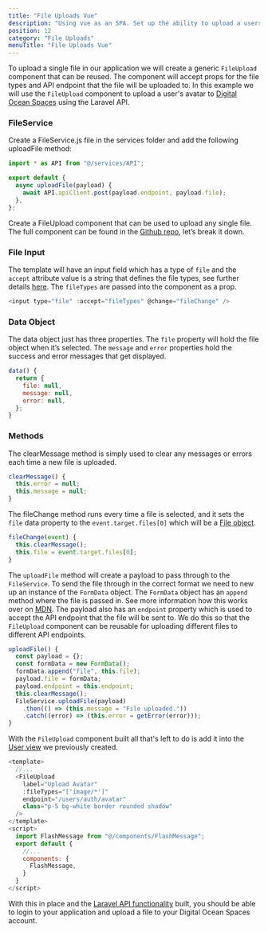 ```yaml
---
title: "File Uploads Vue"
description: "Using vue as an SPA. Set up the ability to upload a users avatar to Digital Ocean Spaces, using the Flysystem in Laravel."
position: 12
category: "File Uploads"
menuTitle: "File Uploads Vue"
---
```


To upload a single file in our application we will create a generic `FileUpload` component that can be reused. The component will accept props for the file types and API endpoint that the file will be uploaded to. In this example we will use the `FileUpload` component to upload a user's avatar to [Digital Ocean Spaces](https://www.digitalocean.com/products/spaces/) using the Laravel API.

### FileService

Create a FileService.js file in the services folder and add the following uploadFile method:

```js
import * as API from "@/services/API";

export default {
  async uploadFile(payload) {
    await API.apiClient.post(payload.endpoint, payload.file);
  },
};
```

Create a FileUpload component that can be used to upload any single file. The full component can be found in the [Github repo](https://github.com/garethredfern/laravel-vue/blob/v1.2.1/src/components/FileUpload.vue), let’s break it down.

### File Input

The template will have an input field which has a type of `file` and the `accept` attribute value is a string that defines the file types, see further details [here](https://developer.mozilla.org/en-US/docs/Web/HTML/Element/input/file#accept). The `fileTypes` are passed into the component as a prop.

```js
<input type="file" :accept="fileTypes" @change="fileChange" />
```

### Data Object

The data object just has three properties. The `file` property will hold the file object when it’s selected. The `message` and `error` properties hold the success and error messages that get displayed.

```js
data() {
  return {
    file: null,
    message: null,
    error: null,
  };
}
```

### Methods

The clearMessage method is simply used to clear any messages or errors each time a new file is uploaded.

```js
clearMessage() {
  this.error = null;
  this.message = null;
}
```

The fileChange method runs every time a file is selected, and it sets the `file` data property to the `event.target.files[0]` which will be a [File object](https://developer.mozilla.org/en-US/docs/Web/HTML/Element/input/file#getting_information_on_selected_files).

```js
fileChange(event) {
  this.clearMessage();
  this.file = event.target.files[0];
}
```

The `uploadFile` method will create a payload to pass through to the `FileService`. To send the file through in the correct format we need to new up an instance of the `FormData` object. The `FormData` object has an `append` method where the file is passed in. See more information how this works over on [MDN](https://developer.mozilla.org/en-US/docs/Web/API/FormData). The payload also has an `endpoint` property which is used to accept the API endpoint that the file will be sent to. We do this so that the `FileUpload` component can be reusable for uploading different files to different API endpoints.

```js
uploadFile() {
  const payload = {};
  const formData = new FormData();
  formData.append("file", this.file);
  payload.file = formData;
  payload.endpoint = this.endpoint;
  this.clearMessage();
  FileService.uploadFile(payload)
    .then(() => (this.message = "File uploaded."))
    .catch((error) => (this.error = getError(error)));
}
```

With the `FileUpload` component built all that's left to do is add it into the [User view](https://github.com/garethredfern/laravel-vue/blob/v1.2.1/src/views/User.vue) we previously created.

```js
<template>
  //...
  <FileUpload
    label="Upload Avatar"
    :fileTypes="['image/*']"
    endpoint="/users/auth/avatar"
    class="p-5 bg-white border rounded shadow"
  />
</template>
<script>
  import FlashMessage from "@/components/FlashMessage";
  export default {
    //...
    components: {
      FlashMessage,
    }
  }
</script>
```

With this in place and the [Laravel API functionality](/file-uploads/single-file-upload-laravel) built, you should be able to login to your application and upload a file to your Digital Ocean Spaces account.
